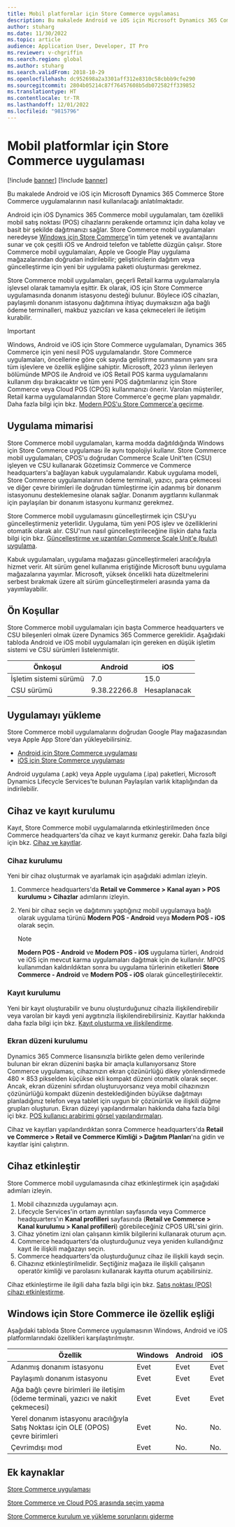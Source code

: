 ```yaml
---
title: Mobil platformlar için Store Commerce uygulaması
description: Bu makalede Android ve iOS için Microsoft Dynamics 365 Commerce Store Commerce uygulamasının nasıl kullanılacağı anlatılmaktadır.
author: stuharg
ms.date: 11/30/2022
ms.topic: article
audience: Application User, Developer, IT Pro
ms.reviewer: v-chgriffin
ms.search.region: global
ms.author: stuharg
ms.search.validFrom: 2018-10-29
ms.openlocfilehash: dc952698a2a3301aff312e8310c58cbbb9cfe290
ms.sourcegitcommit: 2804b05214c87f76457608b5db072582ff339852
ms.translationtype: HT
ms.contentlocale: tr-TR
ms.lasthandoff: 12/01/2022
ms.locfileid: "9815796"
---
```

# <a name="store-commerce-app-for-mobile-platforms"></a>Mobil platformlar için Store Commerce uygulaması

[!include [banner](../includes/banner.md)]
[!include [banner](../includes/preview-banner.md)]

Bu makalede Android ve iOS için Microsoft Dynamics 365 Commerce Store Commerce uygulamalarının nasıl kullanılacağı anlatılmaktadır.

Android için iOS Dynamics 365 Commerce mobil uygulamaları, tam özellikli mobil satış noktası (POS) cihazlarını perakende ortamınız için daha kolay ve basit bir şekilde dağıtmanızı sağlar. Store Commerce mobil uygulamaları neredeyse [Windows için Store Commerce](store-commerce.md)'in tüm yetenek ve avantajlarını sunar ve çok çeşitli iOS ve Android telefon ve tablette düzgün çalışır. Store Commerce mobil uygulamaları, Apple ve Google Play uygulama mağazalarından doğrudan indirilebilir; geliştiricilerin dağıtım veya güncelleştirme için yeni bir uygulama paketi oluşturması gerekmez. 

Store Commerce mobil uygulamaları, geçerli Retail karma uygulamalarıyla işlevsel olarak tamamıyla eşittir. Ek olarak, iOS için Store Commerce uygulamasında donanım istasyonu desteği bulunur. Böylece iOS cihazları, paylaşımlı donanım istasyonu dağıtımına ihtiyaç duymaksızın ağa bağlı ödeme terminalleri, makbuz yazıcıları ve kasa çekmeceleri ile iletişim kurabilir. 

> [!IMPORTANT]
> Windows, Android ve iOS için Store Commerce uygulamaları, Dynamics 365 Commerce için yeni nesil POS uygulamalarıdır. Store Commerce uygulamaları, öncellerine göre çok sayıda geliştirme sunmasının yanı sıra tüm işlevlere ve özellik eşliğine sahiptir. Microsoft, 2023 yılının ilerleyen bölümünde MPOS ile Android ve iOS Retail POS karma uygulamalarını kullanım dışı bırakacaktır ve tüm yeni POS dağıtımlarınız için Store Commerce veya Cloud POS (CPOS) kullanmanızı önerir. Varolan müşteriler, Retail karma uygulamalarından Store Commerce'e geçme planı yapmalıdır. Daha fazla bilgi için bkz. [Modern POS'u Store Commerce'a geçirme](pos-extension/migrate-mpos-store-commerce.md). 

## <a name="app-architecture"></a>Uygulama mimarisi

Store Commerce mobil uygulamaları, karma modda dağıtıldığında Windows için Store Commerce uygulaması ile aynı topolojiyi kullanır. Store Commerce mobil uygulamaları, CPOS'u doğrudan Commerce Scale Unit'ten (CSU) işleyen ve CSU kullanarak Gözetimsiz Commerce ve Commerce headquarters'a bağlayan kabuk uygulamalarıdır. Kabuk uygulama modeli, Store Commerce uygulamalarının ödeme terminali, yazıcı, para çekmecesi ve diğer çevre birimleri ile doğrudan tümleştirme için adanmış bir donanım istasyonunu desteklemesine olanak sağlar. Donanım aygıtlarını kullanmak için paylaşılan bir donanım istasyonu kurmanız gerekmez. 

Store Commerce mobil uygulamasını güncelleştirmek için CSU'yu güncelleştirmeniz yeterlidir. Uygulama, tüm yeni POS işlev ve özelliklerini otomatik olarak alır. CSU'nun nasıl güncelleştirileceğine ilişkin daha fazla bilgi için bkz. [Güncelleştirme ve uzantıları Commerce Scale Unit'e (bulut) uygulama](../../fin-ops-core/dev-itpro/deployment/update-retail-channel.md).

Kabuk uygulamaları, uygulama mağazası güncelleştirmeleri aracılığıyla hizmet verir. Alt sürüm genel kullanıma eriştiğinde Microsoft bunu uygulama mağazalarına yayımlar. Microsoft, yüksek öncelikli hata düzeltmelerini serbest bırakmak üzere alt sürüm güncelleştirmeleri arasında yama da yayımlayabilir.

## <a name="prerequisites"></a>Ön Koşullar

Store Commerce mobil uygulamaları için başta Commerce headquarters ve CSU bileşenleri olmak üzere Dynamics 365 Commerce gereklidir. Aşağıdaki tabloda Android ve iOS mobil uygulamaları için gereken en düşük işletim sistemi ve CSU sürümleri listelenmiştir. 

| Önkoşul | Android      | iOS  |
| ------------ | ------------ | ---- |
| İşletim sistemi sürümü   | 7.0          | 15.0 |
| CSU sürümü  | 9.38.22266.8 | Hesaplanacak  |

## <a name="install-the-app"></a>Uygulamayı yükleme

Store Commerce mobil uygulamalarını doğrudan Google Play mağazasından veya Apple App Store'dan yükleyebilirsiniz. 

- [Android için Store Commerce uygulaması](https://aka.ms/storecommerceandroid)
- [iOS için Store Commerce uygulaması](https://aka.ms/storecommerceios)

Android uygulama (.apk) veya Apple uygulama (.ipa) paketleri, Microsoft Dynamics Lifecycle Services'te bulunan Paylaşılan varlık kitaplığından da indirilebilir. 

## <a name="device-and-register-setup"></a>Cihaz ve kayıt kurulumu

Kayıt, Store Commerce mobil uygulamalarında etkinleştirilmeden önce Commerce headquarters'da cihaz ve kayıt kurmanız gerekir. Daha fazla bilgi için bkz. [Cihaz ve kayıtlar](../implementation-considerations-devices.md). 

### <a name="device-setup"></a>Cihaz kurulumu

Yeni bir cihaz oluşturmak ve ayarlamak için aşağıdaki adımları izleyin.

1. Commerce headquarters'da **Retail ve Commerce \> Kanal ayarı \> POS kurulumu \> Cihazlar** adımlarını izleyin. 
1. Yeni bir cihaz seçin ve dağıtımını yaptığınız mobil uygulamaya bağlı olarak uygulama türünü **Modern POS - Android** veya **Modern POS - iOS** olarak seçin. 

    > [!NOTE] 
    > **Modern POS - Android** ve **Modern POS - iOS** uygulama türleri, Android ve iOS için mevcut karma uygulamaları dağıtmak için de kullanılır. MPOS kullanımdan kaldırıldıktan sonra bu uygulama türlerinin etiketleri **Store Commerce - Android** ve **Modern POS - iOS** olarak güncelleştirilecektir. 

### <a name="register-setup"></a>Kayıt kurulumu

Yeni bir kayıt oluşturabilir ve bunu oluşturduğunuz cihazla ilişkilendirebilir veya varolan bir kaydı yeni aygıtınızla ilişkilendirebilirsiniz. Kayıtlar hakkında daha fazla bilgi için bkz. [Kayıt oluşturma ve ilişkilendirme](../tasks/create-associate-registers.md).

### <a name="screen-layout-setup"></a>Ekran düzeni kurulumu

Dynamics 365 Commerce lisansınızla birlikte gelen demo verilerinde bulunan bir ekran düzenini başka bir amaçla kullanıyorsanız Store Commerce uygulaması, cihazınızın ekran çözünürlüğü dikey yönlendirmede 480 &times; 853 pikselden küçükse ekli kompakt düzeni otomatik olarak seçer. Ancak, ekran düzenini sıfırdan oluşturuyorsanız veya mobil cihazınızın çözünürlüğü kompakt düzenin desteklediğinden büyükse dağıtmayı planladığınız telefon veya tablet için uygun bir çözünürlük ve ilişkili düğme grupları oluşturun. Ekran düzeyi yapılandırmaları hakkında daha fazla bilgi içi bkz. [POS kullanıcı arabirimi görsel yapılandırmaları](../pos-screen-layouts.md). 

Cihaz ve kayıtları yapılandırdıktan sonra Commerce headquarters'da **Retail ve Commerce \> Retail ve Commerce Kimliği \> Dağıtım Planları**'na gidin ve kayıtlar işini çalıştırın.

## <a name="activate-a-device"></a>Cihaz etkinleştir

Store Commerce mobil uygulamasında cihaz etkinleştirmek için aşağıdaki adımları izleyin.

1. Mobil cihazınızda uygulamayı açın.
1. Lifecycle Services'in ortam ayrıntıları sayfasında veya Commerce headquarters'ın **Kanal profilleri** sayfasında (**Retail ve Commerce \> Kanal kurulumu \> Kanal profilleri**) görebileceğiniz CPOS URL'sini girin.
1. Cihaz yönetim izni olan çalışanın kimlik bilgilerini kullanarak oturum açın.
1. Commerce headquarters'da oluşturduğunuz veya yeniden kullandığınız kayıt ile ilişkili mağazayı seçin.
1. Commerce headquarters'da oluşturduğunuz cihaz ile ilişkili kaydı seçin.
1. Cihazınız etkinleştirilmelidir. Seçtiğiniz mağaza ile ilişkili çalışanın operatör kimliği ve parolasını kullanarak kayıtta oturum açabilirsiniz. 

Cihaz etkinleştirme ile ilgili daha fazla bilgi için bkz. [Satış noktası (POS) cihazı etkinleştirme](retail-device-activation.md#activate-a-modern-pos-or-cloud-pos-device-by-using-guided-activation).

## <a name="feature-parity-with-store-commerce-for-windows"></a>Windows için Store Commerce ile özellik eşliği

Aşağıdaki tabloda Store Commerce uygulamasının Windows, Android ve iOS platformlarındaki özellikleri karşılaştırılmıştır.

| Özellik                                                                               | Windows | Android | iOS |
| ------------------------------------------------------------------------------------- | ------- | ------- | --- |
| Adanmış donanım istasyonu                                                            | Evet     | Evet     | Evet |
| Paylaşımlı donanım istasyonu                                                               | Evet     | Evet     | Evet |
| Ağa bağlı çevre birimleri ile iletişim (ödeme terminali, yazıcı ve nakit çekmecesi) | Evet     | Evet     | Evet |
| Yerel donanım istasyonu aracılığıyla Satış Noktası için OLE (OPOS) çevre birimleri             | Evet     | No.      | No.  |
| Çevrimdışı mod                                                                          | Evet     | No.      | No.  |

## <a name="additional-resources"></a>Ek kaynaklar

[Store Commerce uygulaması](store-commerce.md)

[Store Commerce ve Cloud POS arasında seçim yapma](../mpos-or-cpos.md)

[Store Commerce kurulum ve yükleme sorunlarını giderme](../troubleshoot/store-commerce-setup-installation.md)
